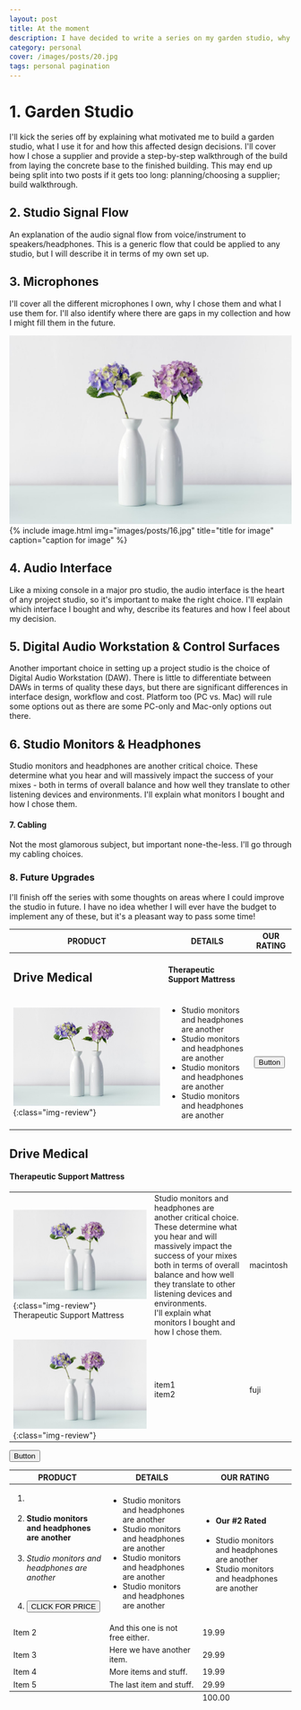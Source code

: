 ```yaml
---
layout: post
title: At the moment
description: I have decided to write a series on my garden studio, why I decided to build it, the gear I selected and how I use it. Here is a quick overview of my plans for this series
category: personal
cover: /images/posts/20.jpg
tags: personal pagination
---
```

# 1. Garden Studio
I'll kick the series off by explaining what motivated me to build a garden studio, what I use it for and how this affected design decisions. I'll cover how I chose a supplier and provide a step-by-step walkthrough of the build from laying the concrete base to the finished building. This may end up being split into two posts if it gets too long: planning/choosing a supplier; build walkthrough.


## 2. Studio Signal Flow
An explanation of the audio signal flow from voice/instrument to speakers/headphones. This is a generic flow that could be applied to any studio, but I will describe it in terms of my own set up.


## 3. Microphones
I'll cover all the different microphones I own, why I chose them and what I use them for. I'll also identify where there are gaps in my collection and how I might fill them in the future.

![My helpful screenshot](images/posts/16.jpg)
{% include image.html
            img="images/posts/16.jpg"
            title="title for image"
            caption="caption for image" %}

## 4. Audio Interface
Like a mixing console in a major pro studio, the audio interface is the heart of any project studio, so it's important to make the right choice. I'll explain which interface I bought and why, describe its features and how I feel about my decision.


## 5. Digital Audio Workstation & Control Surfaces
Another important choice in setting up a project studio is the choice of Digital Audio Workstation (DAW). There is little to differentiate between DAWs in terms of quality these days, but there are significant differences in interface design, workflow and cost. Platform too (PC vs. Mac) will rule some options out as there are some PC-only and Mac-only options out there.  


## 6. Studio Monitors & Headphones
Studio monitors and headphones are another critical choice. These determine what you hear and will massively impact the success of your mixes - both in terms of overall balance and how well they translate to other listening devices and environments. I'll explain what monitors I bought and how I chose them. 


#### 7. Cabling
Not the most glamorous subject, but important none-the-less. I'll go through my cabling choices.


### 8. Future Upgrades
I'll finish off the series with some thoughts on areas where I could improve the studio in future. I have no idea whether I will ever have the budget to implement any of these, but it's a pleasant way to pass some time!


| PRODUCT | DETAILS | OUR RATING |
|-------|--------|---------|
|<h2>Drive Medical</h2>  |<h4>Therapeutic Support Mattress</h4>          |        |
| ![My helpful screenshot](images/posts/16.jpg){:class="img-review"} |<ul><li> Studio monitors and headphones are another</li> <li>Studio monitors and headphones are another </li><li> Studio monitors and headphones are another</li><li> Studio monitors and headphones are another</li></ul> | <button class='c-btn c-btn--active'>Button</button> |

<h2>Drive Medical</h2> <h4>Therapeutic Support Mattress</h4>


|           |          |        |
|-------|--------|---------|
| ![My helpful screenshot](images/posts/16.jpg){:class="img-review"} <br/> Therapeutic Support Mattress| Studio monitors and headphones are another critical choice.<br/> These determine what you hear and will massively impact the success of your mixes <br/> both in terms of overall balance and how well <br/>they translate to other listening devices and environments. <br/>I'll explain what monitors I bought and how I chose them.| macintosh |
|![My helpful screenshot](images/posts/16.jpg){:class="img-review"} |  item1<br/>item2 | fuji |


<button class='c-btn c-btn--active'>Button</button>


<div class="table-wrapper">
		<table>
			<thead>
				<tr>
					<th>PRODUCT</th>
					<th>DETAILS</th>
					<th>OUR RATING</th>
				</tr>
			</thead>
			<tbody>
				<tr>
					<td>	
						<ol class='ol-cent'>
						<li> <span class= 'img-review'><img src="{{ "/images/posts/16.jpg" | absolute_url }}" alt="" /></span></li>
						<li><H4>Studio monitors and headphones are another</H4></li>
						<li><H6>Studio monitors and headphones are another</H6></li>
						<li><button class='c-btn c-btn--active'>CLICK FOR PRICE</button></li>
						</ol>
					</td>
					<td>
						<ul>
						<li> Studio monitors and headphones are another</li>
						<li>Studio monitors and headphones are another </li>
						<li> Studio monitors and headphones are another</li>
						<li> Studio monitors and headphones are another</li>
						</ul>
					</td>
					<td>	
						<ul>
						<li> <H4> Our #2 Rated </H4></li>
						<li> Studio monitors and headphones are another</li>
						<li> Studio monitors and headphones are another</li>
						</ul>
					</td>
				</tr>
				<tr>
					<td>Item 2</td>
					<td>And this one is not free either.</td>
					<td>19.99</td>
				</tr>
				<tr>
					<td>Item 3</td>
					<td>Here we have another item.</td>
					<td>29.99</td>
				</tr>
				<tr>
					<td>Item 4</td>
					<td>More items and stuff.</td>
					<td>19.99</td>
				</tr>
				<tr>
					<td>Item 5</td>
					<td>The last item and stuff.</td>
					<td>29.99</td>
				</tr>
			</tbody>
			<tfoot>
				<tr>
					<td colspan="2"></td>
					<td>100.00</td>
				</tr>
			</tfoot>
		</table>
	</div>

